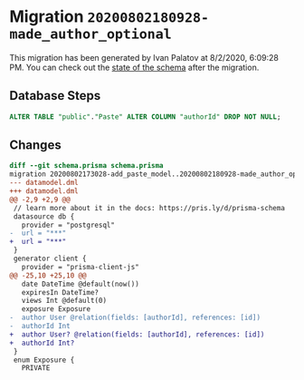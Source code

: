 # Migration `20200802180928-made_author_optional`

This migration has been generated by Ivan Palatov at 8/2/2020, 6:09:28 PM.
You can check out the [state of the schema](./schema.prisma) after the migration.

## Database Steps

```sql
ALTER TABLE "public"."Paste" ALTER COLUMN "authorId" DROP NOT NULL;
```

## Changes

```diff
diff --git schema.prisma schema.prisma
migration 20200802173028-add_paste_model..20200802180928-made_author_optional
--- datamodel.dml
+++ datamodel.dml
@@ -2,9 +2,9 @@
 // learn more about it in the docs: https://pris.ly/d/prisma-schema
 datasource db {
   provider = "postgresql"
-  url = "***"
+  url = "***"
 }
 generator client {
   provider = "prisma-client-js"
@@ -25,10 +25,10 @@
   date DateTime @default(now())
   expiresIn DateTime?
   views Int @default(0)
   exposure Exposure
-  author User @relation(fields: [authorId], references: [id])
-  authorId Int
+  author User? @relation(fields: [authorId], references: [id])
+  authorId Int?
 }
 enum Exposure {
   PRIVATE
```


